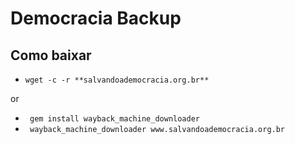 # Democracia Backup

## Como baixar

- ```wget -c -r **salvandoademocracia.org.br**```

or

- ``` gem install wayback_machine_downloader```
- ``` wayback_machine_downloader www.salvandoademocracia.org.br```
